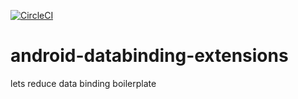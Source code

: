[![CircleCI](https://circleci.com/gh/sporttotal-tv/android-databinding-extensions.svg?style=svg)](https://circleci.com/gh/sporttotal-tv/android-databinding-extensions)

# android-databinding-extensions
lets reduce data binding boilerplate
